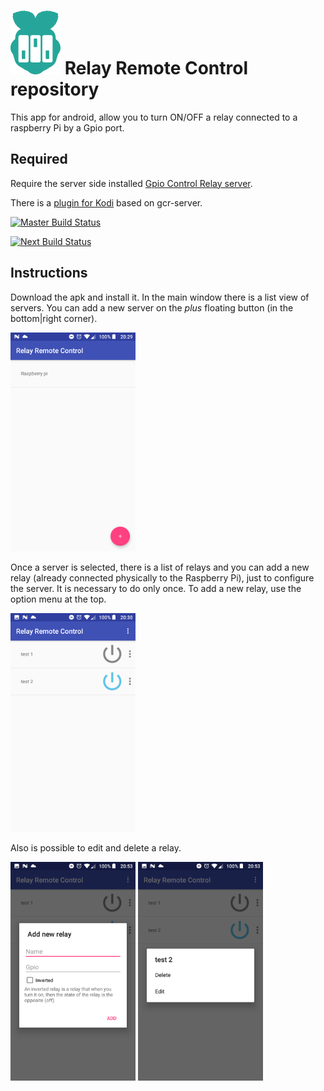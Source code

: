 # <img alt="RRC" title="Relay Remote Control" src="./doc/app-inkscape-logo.png"> Relay Remote Control repository
This app for android, allow you to turn ON/OFF a relay connected to a raspberry Pi by a Gpio port.

## Required
Require the server side installed [Gpio Control Relay server](https://github.com/nearlg/gcr-server).

There is a [plugin for Kodi](https://github.com/nearlg/script.service.relay) based on gcr-server.

[![Master Build Status](https://travis-ci.org/nearlg/gcr-cli-android.svg?branch=master)](https://travis-ci.org/nearlg/gcr-cli-android)

[![Next Build Status](https://travis-ci.org/nearlg/gcr-cli-android.svg?branch=next)](https://travis-ci.org/nearlg/gcr-cli-android)

## Instructions
Download the apk and install it.
In the main window there is a list view of servers. You can add a new server on the _plus_ floating 
button (in the bottom|right corner).

<img alt="List of server screenshot" title="List of server screenshot" src="./doc/server-list.png" width="200" height="350">

Once a server is selected, there is a list of relays and you can add a new relay (already connected 
physically to the Raspberry Pi), just to configure the server. It is necessary to do only once.
To add a new relay, use the option menu at the top.

<img alt="List of relays screenshot" title="List of relays screenshot" src="./doc/relay-list.png" width="200" height="350">

Also is possible to edit and delete a relay.

<img alt="Relay adding form screenshot" title="Relay adding form screenshot" src="./doc/add-relay.png" width="200" height="350">
<img alt="Relay context menu screenshot" title="Relay context menu screenshot" src="./doc/relay-context-menu.png" width="200" height="350">
